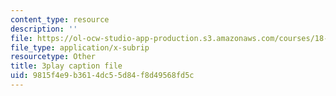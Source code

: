 ```yaml
---
content_type: resource
description: ''
file: https://ol-ocw-studio-app-production.s3.amazonaws.com/courses/18-06sc-linear-algebra-fall-2011/9815f4e9b3614dc55d84f8d49568fd5c_UCc9q_cAhho.srt
file_type: application/x-subrip
resourcetype: Other
title: 3play caption file
uid: 9815f4e9-b361-4dc5-5d84-f8d49568fd5c
---
```

